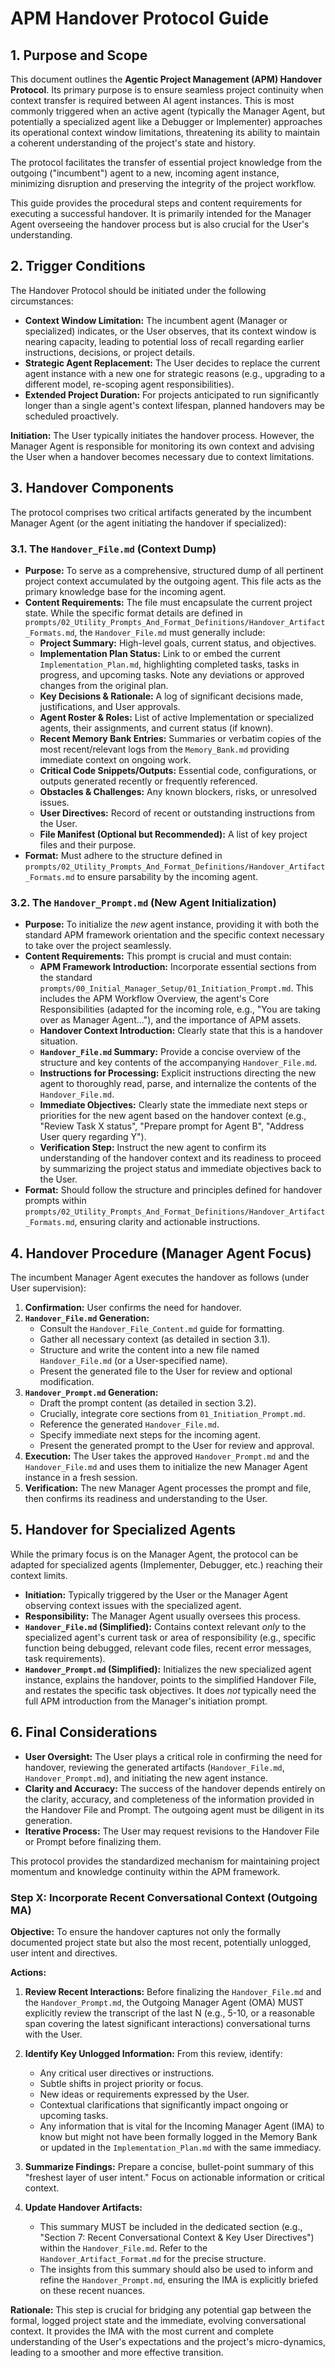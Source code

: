 # APM Handover Protocol Guide

## 1. Purpose and Scope

This document outlines the **Agentic Project Management (APM) Handover Protocol**. Its primary purpose is to ensure seamless project continuity when context transfer is required between AI agent instances. This is most commonly triggered when an active agent (typically the Manager Agent, but potentially a specialized agent like a Debugger or Implementer) approaches its operational context window limitations, threatening its ability to maintain a coherent understanding of the project's state and history.

The protocol facilitates the transfer of essential project knowledge from the outgoing ("incumbent") agent to a new, incoming agent instance, minimizing disruption and preserving the integrity of the project workflow.

This guide provides the procedural steps and content requirements for executing a successful handover. It is primarily intended for the Manager Agent overseeing the handover process but is also crucial for the User's understanding.

## 2. Trigger Conditions

The Handover Protocol should be initiated under the following circumstances:

- **Context Window Limitation:** The incumbent agent (Manager or specialized) indicates, or the User observes, that its context window is nearing capacity, leading to potential loss of recall regarding earlier instructions, decisions, or project details.
- **Strategic Agent Replacement:** The User decides to replace the current agent instance with a new one for strategic reasons (e.g., upgrading to a different model, re-scoping agent responsibilities).
- **Extended Project Duration:** For projects anticipated to run significantly longer than a single agent's context lifespan, planned handovers may be scheduled proactively.

**Initiation:** The User typically initiates the handover process. However, the Manager Agent is responsible for monitoring its own context and advising the User when a handover becomes necessary due to context limitations.

## 3. Handover Components

The protocol comprises two critical artifacts generated by the incumbent Manager Agent (or the agent initiating the handover if specialized):

### 3.1. The `Handover_File.md` (Context Dump)

- **Purpose:** To serve as a comprehensive, structured dump of all pertinent project context accumulated by the outgoing agent. This file acts as the primary knowledge base for the incoming agent.
- **Content Requirements:** The file must encapsulate the current project state. While the specific format details are defined in `prompts/02_Utility_Prompts_And_Format_Definitions/Handover_Artifact_Formats.md`, the `Handover_File.md` must generally include:
    - **Project Summary:** High-level goals, current status, and objectives.
    - **Implementation Plan Status:** Link to or embed the current `Implementation_Plan.md`, highlighting completed tasks, tasks in progress, and upcoming tasks. Note any deviations or approved changes from the original plan.
    - **Key Decisions & Rationale:** A log of significant decisions made, justifications, and User approvals.
    - **Agent Roster & Roles:** List of active Implementation or specialized agents, their assignments, and current status (if known).
    - **Recent Memory Bank Entries:** Summaries or verbatim copies of the most recent/relevant logs from the `Memory_Bank.md` providing immediate context on ongoing work.
    - **Critical Code Snippets/Outputs:** Essential code, configurations, or outputs generated recently or frequently referenced.
    - **Obstacles & Challenges:** Any known blockers, risks, or unresolved issues.
    - **User Directives:** Record of recent or outstanding instructions from the User.
    - **File Manifest (Optional but Recommended):** A list of key project files and their purpose.
- **Format:** Must adhere to the structure defined in `prompts/02_Utility_Prompts_And_Format_Definitions/Handover_Artifact_Formats.md` to ensure parsability by the incoming agent.

### 3.2. The `Handover_Prompt.md` (New Agent Initialization)

- **Purpose:** To initialize the _new_ agent instance, providing it with both the standard APM framework orientation and the specific context necessary to take over the project seamlessly.
- **Content Requirements:** This prompt is crucial and must contain:
    - **APM Framework Introduction:** Incorporate essential sections from the standard `prompts/00_Initial_Manager_Setup/01_Initiation_Prompt.md`. This includes the APM Workflow Overview, the agent's Core Responsibilities (adapted for the incoming role, e.g., "You are taking over as Manager Agent..."), and the importance of APM assets.
    - **Handover Context Introduction:** Clearly state that this is a handover situation.
    - **`Handover_File.md` Summary:** Provide a concise overview of the structure and key contents of the accompanying `Handover_File.md`.
    - **Instructions for Processing:** Explicit instructions directing the new agent to thoroughly read, parse, and internalize the contents of the `Handover_File.md`.
    - **Immediate Objectives:** Clearly state the immediate next steps or priorities for the new agent based on the handover context (e.g., "Review Task X status", "Prepare prompt for Agent B", "Address User query regarding Y").
    - **Verification Step:** Instruct the new agent to confirm its understanding of the handover context and its readiness to proceed by summarizing the project status and immediate objectives back to the User.
- **Format:** Should follow the structure and principles defined for handover prompts within `prompts/02_Utility_Prompts_And_Format_Definitions/Handover_Artifact_Formats.md`, ensuring clarity and actionable instructions.

## 4. Handover Procedure (Manager Agent Focus)

The incumbent Manager Agent executes the handover as follows (under User supervision):

1.  **Confirmation:** User confirms the need for handover.
2.  **`Handover_File.md` Generation:**
    - Consult the `Handover_File_Content.md` guide for formatting.
    - Gather all necessary context (as detailed in section 3.1).
    - Structure and write the content into a new file named `Handover_File.md` (or a User-specified name).
    - Present the generated file to the User for review and optional modification.
3.  **`Handover_Prompt.md` Generation:**
    - Draft the prompt content (as detailed in section 3.2).
    - Crucially, integrate core sections from `01_Initiation_Prompt.md`.
    - Reference the generated `Handover_File.md`.
    - Specify immediate next steps for the incoming agent.
    - Present the generated prompt to the User for review and approval.
4.  **Execution:** The User takes the approved `Handover_Prompt.md` and the `Handover_File.md` and uses them to initialize the new Manager Agent instance in a fresh session.
5.  **Verification:** The new Manager Agent processes the prompt and file, then confirms its readiness and understanding to the User.

## 5. Handover for Specialized Agents

While the primary focus is on the Manager Agent, the protocol can be adapted for specialized agents (Implementer, Debugger, etc.) reaching their context limits.

- **Initiation:** Typically triggered by the User or the Manager Agent observing context issues with the specialized agent.
- **Responsibility:** The Manager Agent usually oversees this process.
- **`Handover_File.md` (Simplified):** Contains context relevant _only_ to the specialized agent's current task or area of responsibility (e.g., specific function being debugged, relevant code files, recent error messages, task requirements).
- **`Handover_Prompt.md` (Simplified):** Initializes the new specialized agent instance, explains the handover, points to the simplified Handover File, and restates the specific task objectives. It does _not_ typically need the full APM introduction from the Manager's initiation prompt.

## 6. Final Considerations

- **User Oversight:** The User plays a critical role in confirming the need for handover, reviewing the generated artifacts (`Handover_File.md`, `Handover_Prompt.md`), and initiating the new agent instance.
- **Clarity and Accuracy:** The success of the handover depends entirely on the clarity, accuracy, and completeness of the information provided in the Handover File and Prompt. The outgoing agent must be diligent in its generation.
- **Iterative Process:** The User may request revisions to the Handover File or Prompt before finalizing them.

This protocol provides the standardized mechanism for maintaining project momentum and knowledge continuity within the APM framework.

### Step X: Incorporate Recent Conversational Context (Outgoing MA)

**Objective:** To ensure the handover captures not only the formally documented project state but also the most recent, potentially unlogged, user intent and directives.

**Actions:**

1.  **Review Recent Interactions:** Before finalizing the `Handover_File.md` and the `Handover_Prompt.md`, the Outgoing Manager Agent (OMA) MUST explicitly review the transcript of the last N (e.g., 5-10, or a reasonable span covering the latest significant interactions) conversational turns with the User.

2.  **Identify Key Unlogged Information:** From this review, identify:

    - Any critical user directives or instructions.
    - Subtle shifts in project priority or focus.
    - New ideas or requirements expressed by the User.
    - Contextual clarifications that significantly impact ongoing or upcoming tasks.
    - Any information that is vital for the Incoming Manager Agent (IMA) to know but might not have been formally logged in the Memory Bank or updated in the `Implementation_Plan.md` with the same immediacy.

3.  **Summarize Findings:** Prepare a concise, bullet-point summary of this "freshest layer of user intent." Focus on actionable information or critical context.

4.  **Update Handover Artifacts:**
    - This summary MUST be included in the dedicated section (e.g., "Section 7: Recent Conversational Context & Key User Directives") within the `Handover_File.md`. Refer to the `Handover_Artifact_Format.md` for the precise structure.
    - The insights from this summary should also be used to inform and refine the `Handover_Prompt.md`, ensuring the IMA is explicitly briefed on these recent nuances.

**Rationale:** This step is crucial for bridging any potential gap between the formal, logged project state and the immediate, evolving conversational context. It provides the IMA with the most current and complete understanding of the User's expectations and the project's micro-dynamics, leading to a smoother and more effective transition.
